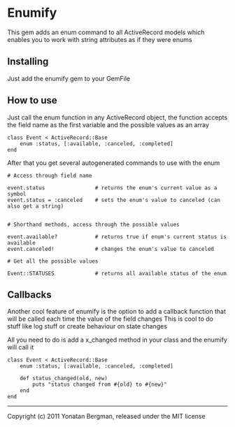 # Enumify

This gem adds an enum command to all ActiveRecord models which enables you to work with string attributes as if they were enums

## Installing

Just add the enumify gem to your GemFile

## How to use

Just call the enum function in any ActiveRecord object, the function accepts the field name as the first variable and the possible values as an array

    class Event < ActiveRecord::Base
        enum :status, [:available, :canceled, :completed]
    end

After that you get several autogenerated commands to use with the enum

    # Access through field name

    event.status                # returns the enum's current value as a symbol
    event.status = :canceled    # sets the enum's value to canceled (can also get a string)


    # Shorthand methods, access through the possible values

    event.available?            # returns true if enum's current status is available
    event.canceled!             # changes the enum's value to canceled

    # Get all the possible values
    
    Event::STATUSES             # returns all available status of the enum

## Callbacks
Another cool feature of enumify is the option to add a callback function that will be called each time the value of the field changes
This is cool to do stuff like log stuff or create behaviour on state changes

All you need to do is add a x_changed method in your class and the enumify will call it

    class Event < ActiveRecord::Base
        enum :status, [:available, :canceled, :completed]

        def status_changed(old, new)
            puts "status changed from #{old} to #{new}"
        end
    end


---

Copyright (c) 2011 Yonatan Bergman, released under the MIT license